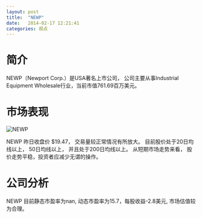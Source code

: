 ```yaml
---
layout: post
title:  "NEWP"
date:   2014-02-17 12:21:41
categories: 观点
---
```


# 简介
NEWP（Newport Corp.）是USA著名上市公司，
公司主要从事Industrial Equipment Wholesale行业，当前市值761.69百万美元。

# 市场表现

![NEWP](http://finviz.com/chart.ashx?t=NEWP&ty=c&ta=1&p=d&s=l)

NEWP 昨日收盘价 $19.47，
交易量较正常情况有所放大。
目前股价处于20日均线以上，
50日均线以上，
并且处于200日均线以上。
从短期市场走势来看，
股价走势平稳，投资者应减少无谓的操作。

# 公司分析
NEWP 目前静态市盈率为nan, 动态市盈率为15.7，每股收益-2.8美元,
市场估值较为合理。
